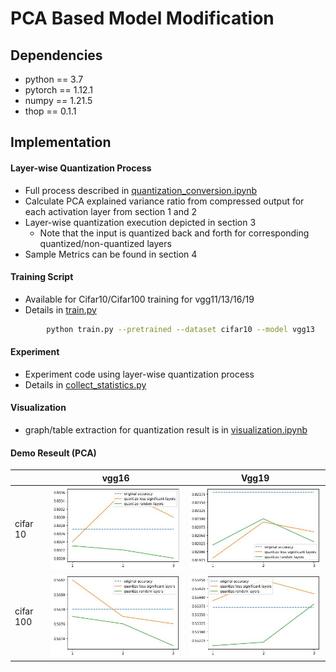 # PCA Based Model Modification

## Dependencies

- python == 3.7
- pytorch == 1.12.1
- numpy == 1.21.5
- thop == 0.1.1

## Implementation

#### Layer-wise Quantization Process
- Full process described in [quantization_conversion.ipynb](./quantization_conversion.ipynb)
- Calculate PCA explained variance ratio from compressed output for each activation layer from section 1 and 2
- Layer-wise quantization execution depicted in section 3
    - Note that the input is quantized back and forth for corresponding quantized/non-quantized layers
- Sample Metrics can be found in section 4


#### Training Script
        
- Available for Cifar10/Cifar100 training for vgg11/13/16/19
- Details in [train.py](./train.py)
        
``` bash
        python train.py --pretrained --dataset cifar10 --model vgg13
```

#### Experiment

- Experiment code using layer-wise quantization process
- Details in [collect_statistics.py](./collect_statistics.py)


#### Visualization

- graph/table extraction for quantization result is in [visualization.ipynb](./visualization.ipynb)


#### Demo Reseult (PCA)
|   | vgg16  | Vgg19  |  
|---|---|---|
| cifar 10  | ![vgg16_cifar10](./demo/vgg16_cifar10.jpg)  | ![vgg19_cifar10](./demo/vgg19_cifar10.jpg)  | 
| cifar 100  | ![vgg16_cifar100](./demo/vgg16_cifar100.jpg)  |  ![vgg19_cifar100](./demo/vgg19_cifar100.jpg) | 
